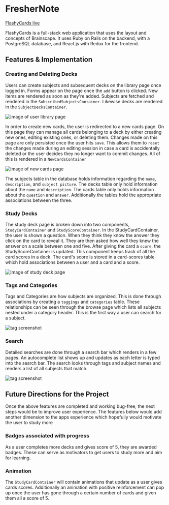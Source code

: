 # FresherNote

[FlashyCards live][heroku]

[heroku]: http://www.herokuapp.com

FlashyCards is a full-stack web application that uses the layout and concepts of Brainscape.  It uses Ruby on Rails on the backend, with a PostgreSQL database, and React.js with Redux for the frontend.

## Features & Implementation

### Creating and Deleting Decks

  Users can create subjects and subsequent decks on the library page once logged in.  Forms appear on the page once the `add` button is clicked.  New items are rendered as soon as they're added.  Subjects are fetched and rendered in the `SubscribedSubjectsContainer`.  Likewise decks are rendered in the `SubjectDecksContainer`.

  ![image of user library page](wireframes/Library.png)

  In order to create new cards, the user is redirected to a new cards page.  On this page they can manage all cards belonging to a deck by either creating new ones, editing existing ones, or deleting them.  Changes made on this page are only persisted once the user hits `save`.  This allows them to `reset` the changes made during an editing session in case a card is accidentally deleted or the user decides they no longer want to commit changes.  All of this is rendered in a `NewCardsContainer`

  ![image of new cards page](wireframes/New-Cards.png)

  The subjects table in the database holds information regarding the `name`, `description`, and `subject picture`.  The decks table only hold information about the `name` and `description`.  The cards table only holds information about the `question` and `answer`.  Additionally the tables hold the appropriate associations between the three.

### Study Decks

The study deck page is broken down into two components, `StudyCardContainer` and `StudyScoreContainer`.  In the StudyCardContainer, the user is shown a question.  When they think they know the answer they click on the card to reveal it.  They are then asked how well they knew the answer on a scale between one and five.  After giving the card a `score`, the StudyScoreContainer is updated.  This component keeps track of all the card scores in a deck.  The card's score is stored in a card-scores table which hold associations between a user and a card and a score.

![image of study deck page](wireframes/Study-Deck.png)

### Tags and Categories

  Tags and Categories are how subjects are organized.  This is done through associations by creating a `taggings` and `categories` table. These relationships can be seen through the browse page which lists all subjects nested under a category header.  This is the first way a user can search for a subject.

  ![tag screenshot](wireframes/Search-Category.png)

### Search

  Detailed searches are done through a search bar which renders in a few pages.  An autocomplete list shows up and updates as each letter is typed into the search bar.  The search looks through tags and subject names and renders a list of all subjects that match.

![tag screenshot](wireframes/Search-Result.png)

## Future Directions for the Project

Once the above features are completed and working bug-free, the next steps would be to improve user experience.  The features below would add another dimension to the apps experience which hopefully would motivate the user to study more

### Badges associated with progress

As a user completes more decks and gives score of 5, they are awarded badges.  These can serve as motivators to get users to study more and aim for learning.

### Animation

The `StudyCardContainer` will contain animations that update as a user gives cards scores.  Additionally an animation with positive reinforcement can pop up once the user has gone through a certain number of cards and given them all a score of 5.
